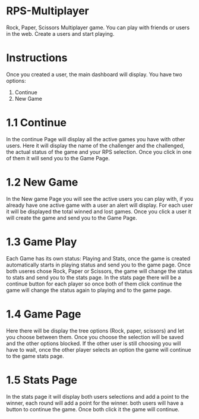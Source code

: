 # RPS-Multiplayer

Rock, Paper, Scissors Multiplayer game. You can play with friends or users in the web. Create a users and start playing.

# Instructions
Once you created a user, the main dashboard will display. You have two options:
1. Continue
2. New Game

# 1.1 Continue
In the continue Page will display all the active games you have with other users. Here it will display the name of the challenger and the challenged, the actual status of the game and your RPS selection. Once you click in one of them it will send you to the Game Page.

# 1.2 New Game
In the New game Page you will see the active users you can play with, if you already have one active game with a user an alert will display. For each user it will be displayed the total winned and lost games. Once you click a user it will create the game and send you to the Game Page.

# 1.3 Game Play
Each Game has its own status: Playing and Stats, once the game is created automatically starts in playing status and send you to the game page. Once both useres chose Rock, Paper or Scissors, the game will change the status to stats and send you to the stats page. In the stats page there will be a continue button for each player so once both of them click continue the game will change the status again to playing and to the game page.

# 1.4 Game Page
Here there will be display the tree options (Rock, paper, scissors) and let you choose between them. Once you choose the selection will be saved and the other options blocked. If the other user is still choosing you will have to wait, once the other player selects an option the game will continue to the game stats page.

# 1.5 Stats Page
In the stats page it will display both users selections and add a point to the winner, each round will add a point for the winner. both users will have a button to continue the game. Once both click it the game will continue.
